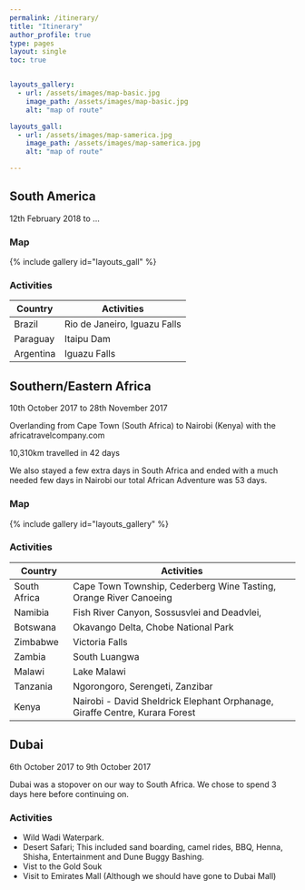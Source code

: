 ```yaml
---
permalink: /itinerary/
title: "Itinerary"
author_profile: true
type: pages
layout: single
toc: true


layouts_gallery:
  - url: /assets/images/map-basic.jpg
    image_path: /assets/images/map-basic.jpg
    alt: "map of route"

layouts_gall:
  - url: /assets/images/map-samerica.jpg
    image_path: /assets/images/map-samerica.jpg
    alt: "map of route"

---
```

## South America
12th February 2018 to ...

### Map
{% include gallery id="layouts_gall" %}

### Activities

| Country                                     | Activities                                          |
| ------------------------------------------- | ----------------------------------------------------- |
| Brazil | Rio de Janeiro, Iguazu Falls |
| Paraguay | Itaipu Dam |
| Argentina | Iguazu Falls |


## Southern/Eastern Africa
10th October 2017 to 28th November 2017

Overlanding from Cape Town (South Africa) to Nairobi (Kenya) with the africatravelcompany.com

10,310km travelled in 42 days

We also stayed a few extra days in South Africa and ended with a much needed few days in Nairobi our total African Adventure was 53 days.

### Map
{% include gallery id="layouts_gallery" %}

### Activities

| Country                                     | Activities                                          |
| ------------------------------------------- | ----------------------------------------------------- |
| South Africa | Cape Town Township, Cederberg Wine Tasting, Orange River Canoeing |
| Namibia| Fish River Canyon, Sossusvlei and Deadvlei, |
| Botswana | Okavango Delta, Chobe National Park |
| Zimbabwe| Victoria Falls |
| Zambia | South Luangwa |
| Malawi | Lake Malawi |
| Tanzania | Ngorongoro, Serengeti, Zanzibar |
| Kenya | Nairobi - David Sheldrick Elephant Orphanage, Giraffe Centre, Kurara Forest |


## Dubai
6th October 2017 to 9th October 2017

Dubai was a stopover on our way to South Africa. We chose to spend 3 days here before continuing on. 

### Activities
- Wild Wadi Waterpark.
- Desert Safari; This included sand boarding, camel rides, BBQ, Henna, Shisha, Entertainment and Dune Buggy Bashing.
- Vist to the Gold Souk
- Visit to Emirates Mall (Although we should have gone to Dubai Mall)
